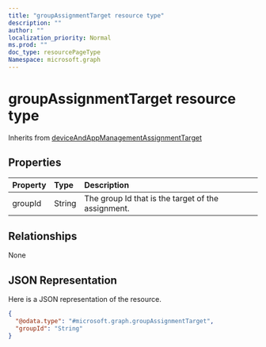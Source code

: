 ```yaml
---
title: "groupAssignmentTarget resource type"
description: ""
author: ""
localization_priority: Normal
ms.prod: ""
doc_type: resourcePageType
Namespace: microsoft.graph
---
```



# groupAssignmentTarget resource type




Inherits from [deviceAndAppManagementAssignmentTarget](../resources/deviceAndAppManagementAssignmentTarget.md)

## Properties
|Property|Type|Description|
|:---|:---|:---|
|groupId|String|The group Id that is the target of the assignment.|

## Relationships
None

## JSON Representation
Here is a JSON representation of the resource.
<!-- {
  "blockType": "resource",
  "@odata.type": "microsoft.graph.groupAssignmentTarget"
}
-->
``` json
{
  "@odata.type": "#microsoft.graph.groupAssignmentTarget",
  "groupId": "String"
}
```

